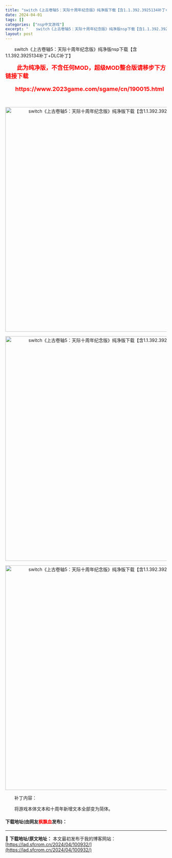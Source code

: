 ```yaml
---
title: "switch《上古卷轴5：天际十周年纪念版》纯净版下载【含1.1.392.3925134补丁+DLC补丁】"
date: 2024-04-01
tags: []
categories: ["nsp中文游戏"]
excerpt: "　　switch《上古卷轴5：天际十周年纪念版》纯净版nsp下载【含1.1.392.3925134补丁+DLC补丁】 　　此为纯净版，不含任何MOD，超级MOD整合版请移步下方链接下载 　&nbsp; &nbsp;https://www.2023game.com/sgame/cn/190015.ht&hellip;"
layout: post
---
```


 <p>　　switch《上古卷轴5：天际十周年纪念版》纯净版nsp下载【含1.1.392.3925134补丁+DLC补丁】</p> <p><span style="color:#FF0000;"><span style="font-size:18px;"><strong>　　此为纯净版，不含任何MOD，超级MOD整合版请移步下方链接下载</strong></span></span></p> <p><span style="color:#FF0000;"><span style="font-size:18px;"><strong>　&nbsp; &nbsp;https://www.2023game.com/sgame/cn/190015.html</strong></span></span></p> <p>&nbsp;</p> <p align="center"><img align="" border="0" src="https://lad.sfcrom.cn/wp-content/uploads/2024/04/20240331_6609eff3060ae.webp" width="700" alt="switch《上古卷轴5：天际十周年纪念版》纯净版下载【含1.1.392.3925134补丁+DLC补丁】" /></p> <p align="center"><img align="" border="0" src="https://lad.sfcrom.cn/wp-content/uploads/2024/04/20240331_6609eff37e894.webp" width="700" alt="switch《上古卷轴5：天际十周年纪念版》纯净版下载【含1.1.392.3925134补丁+DLC补丁】" /></p> <p align="center"><img align="" border="0" src="https://lad.sfcrom.cn/wp-content/uploads/2024/04/20240331_6609eff407ba3.webp" width="700" alt="switch《上古卷轴5：天际十周年纪念版》纯净版下载【含1.1.392.3925134补丁+DLC补丁】" /></p> <p>　　补丁内容：</p> <p>　　将游戏本体文本和十周年新增文本全部变为简体。</p> <p><h4>下载地址(由网友<font color="red">枫飘血</font>发布)：</h4></p> 

---
📖 **下载地址/原文地址：** 本文最初发布于我的博客网站：[https://lad.sfcrom.cn/2024/04/100932/](https://lad.sfcrom.cn/2024/04/100932/)
